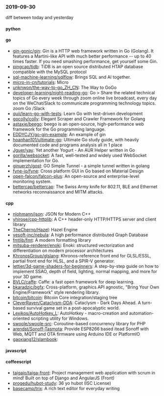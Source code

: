 ### 2019-09-30
diff between today and yesterday

#### python

#### go
* [gin-gonic/gin](https://github.com/gin-gonic/gin): Gin is a HTTP web framework written in Go (Golang). It features a Martini-like API with much better performance -- up to 40 times faster. If you need smashing performance, get yourself some Gin.
* [pingcap/tidb](https://github.com/pingcap/tidb): TiDB is an open source distributed HTAP database compatible with the MySQL protocol
* [sql-machine-learning/sqlflow](https://github.com/sql-machine-learning/sqlflow): Brings SQL and AI together.
* [micro-in-cn/tutorials](https://github.com/micro-in-cn/tutorials): Micro 
* [unknwon/the-way-to-go_ZH_CN](https://github.com/unknwon/the-way-to-go_ZH_CN): The Way to GoGo 
* [developer-learning/night-reading-go](https://github.com/developer-learning/night-reading-go): Go  > Share the related technical topics of Go every week through zoom online live broadcast, every day on the WeChat/Slack to communicate programming technology topics.  zoom  Go /Slack 
* [quii/learn-go-with-tests](https://github.com/quii/learn-go-with-tests): Learn Go with test-driven development
* [gocolly/colly](https://github.com/gocolly/colly): Elegant Scraper and Crawler Framework for Golang
* [astaxie/beego](https://github.com/astaxie/beego): beego is an open-source, high-performance web framework for the Go programming language.
* [EDDYCJY/go-gin-example](https://github.com/EDDYCJY/go-gin-example): An example of gin
* [hoanhan101/ultimate-go](https://github.com/hoanhan101/ultimate-go): Ultimate Go study guide, with heavily documented code and programs analysis all in 1 place
* [Jguer/yay](https://github.com/Jguer/yay): Yet another Yogurt - An AUR Helper written in Go
* [gorilla/websocket](https://github.com/gorilla/websocket): A fast, well-tested and widely used WebSocket implementation for Go.
* [ginuerzh/gost](https://github.com/ginuerzh/gost): GO Simple Tunnel - a simple tunnel written in golang
* [fyne-io/fyne](https://github.com/fyne-io/fyne): Cross platform GUI in Go based on Material Design
* [open-falcon/falcon-plus](https://github.com/open-falcon/falcon-plus): An open-source and enterprise-level monitoring system.
* [bettercap/bettercap](https://github.com/bettercap/bettercap): The Swiss Army knife for 802.11, BLE and Ethernet networks reconnaissance and MITM attacks.

#### cpp
* [nlohmann/json](https://github.com/nlohmann/json): JSON for Modern C++
* [yhirose/cpp-httplib](https://github.com/yhirose/cpp-httplib): A C++ header-only HTTP/HTTPS server and client library
* [TheCherno/Hazel](https://github.com/TheCherno/Hazel): Hazel Engine
* [vesoft-inc/nebula](https://github.com/vesoft-inc/nebula): A high performance distributed Graph Database
* [fmtlib/fmt](https://github.com/fmtlib/fmt): A modern formatting library
* [mitsuba-renderer/enoki](https://github.com/mitsuba-renderer/enoki): Enoki: structured vectorization and differentiation on modern processor architectures
* [KhronosGroup/glslang](https://github.com/KhronosGroup/glslang): Khronos-reference front end for GLSL/ESSL, partial front end for HLSL, and a SPIR-V generator.
* [lettier/3d-game-shaders-for-beginners](https://github.com/lettier/3d-game-shaders-for-beginners):  A step-by-step guide on how to implement SSAO, depth of field, lighting, normal mapping, and more for your 3D game.
* [BVLC/caffe](https://github.com/BVLC/caffe): Caffe: a fast open framework for deep learning.
* [bkaradzic/bgfx](https://github.com/bkaradzic/bgfx): Cross-platform, graphics API agnostic, "Bring Your Own Engine/Framework" style rendering library.
* [bitcoin/bitcoin](https://github.com/bitcoin/bitcoin): Bitcoin Core integration/staging tree
* [CleverRaven/Cataclysm-DDA](https://github.com/CleverRaven/Cataclysm-DDA): Cataclysm - Dark Days Ahead. A turn-based survival game set in a post-apocalyptic world.
* [Lexikos/AutoHotkey_L](https://github.com/Lexikos/AutoHotkey_L): AutoHotkey - macro-creation and automation-oriented scripting utility for Windows.
* [swoole/swoole-src](https://github.com/swoole/swoole-src):  Coroutine-based concurrency library for PHP
* [arendst/Sonoff-Tasmota](https://github.com/arendst/Sonoff-Tasmota): Provide ESP8266 based itead Sonoff with Web, MQTT and OTA firmware using Arduino IDE or PlatformIO
* [gaoxiang12/slambook](https://github.com/gaoxiang12/slambook): 

#### javascript

#### coffeescript
* [taigaio/taiga-front](https://github.com/taigaio/taiga-front): Project management web application with scrum in mind! Built on top of Django and AngularJS (Front)
* [progedu/hubot-study](https://github.com/progedu/hubot-study): 36 yo hubot  (ISC License)
* [basecamp/trix](https://github.com/basecamp/trix): A rich text editor for everyday writing
